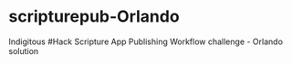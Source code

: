 # scripturepub-Orlando
Indigitous #Hack Scripture App Publishing Workflow challenge - Orlando solution
